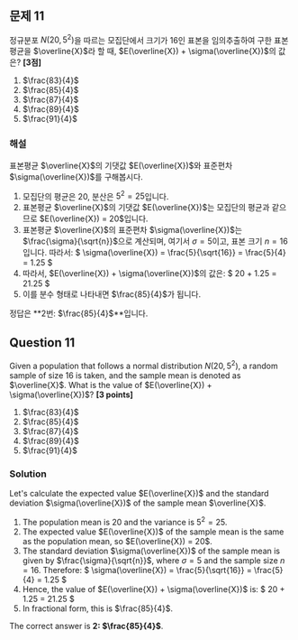## 문제 11
정규분포 $N(20, 5^2)$을 따르는 모집단에서 크기가 16인 표본을 임의추출하여 구한 표본평균을 $\overline{X}$라 할 때, $E(\overline{X}) + \sigma(\overline{X})$의 값은? **[3점]**

1. $\frac{83}{4}$  
2. $\frac{85}{4}$  
3. $\frac{87}{4}$  
4. $\frac{89}{4}$  
5. $\frac{91}{4}$
### 해설
표본평균 $\overline{X}$의 기댓값 $E(\overline{X})$와 표준편차 $\sigma(\overline{X})$를 구해봅시다.

1. 모집단의 평균은 $20$, 분산은 $5^2 = 25$입니다.
2. 표본평균 $\overline{X}$의 기댓값 $E(\overline{X})$는 모집단의 평균과 같으므로 $E(\overline{X}) = 20$입니다.
3. 표본평균 $\overline{X}$의 표준편차 $\sigma(\overline{X})$는 $\frac{\sigma}{\sqrt{n}}$으로 계산되며, 여기서 $\sigma = 5$이고, 표본 크기 $n = 16$입니다. 따라서:
   $
   \sigma(\overline{X}) = \frac{5}{\sqrt{16}} = \frac{5}{4} = 1.25
   $
4. 따라서, $E(\overline{X}) + \sigma(\overline{X})$의 값은:
   $
   20 + 1.25 = 21.25
   $
5. 이를 분수 형태로 나타내면 $\frac{85}{4}$가 됩니다.

정답은 **2번: $\frac{85}{4}$**입니다.

## Question 11
Given a population that follows a normal distribution $N(20, 5^2)$, a random sample of size 16 is taken, and the sample mean is denoted as $\overline{X}$. What is the value of $E(\overline{X}) + \sigma(\overline{X})$? **[3 points]**

1. $\frac{83}{4}$  
2. $\frac{85}{4}$  
3. $\frac{87}{4}$  
4. $\frac{89}{4}$  
5. $\frac{91}{4}$

### Solution 
Let's calculate the expected value $E(\overline{X})$ and the standard deviation $\sigma(\overline{X})$ of the sample mean $\overline{X}$.

1. The population mean is $20$ and the variance is $5^2 = 25$.
2. The expected value $E(\overline{X})$ of the sample mean is the same as the population mean, so $E(\overline{X}) = 20$.
3. The standard deviation $\sigma(\overline{X})$ of the sample mean is given by $\frac{\sigma}{\sqrt{n}}$, where $\sigma = 5$ and the sample size $n = 16$. Therefore:
   $
   \sigma(\overline{X}) = \frac{5}{\sqrt{16}} = \frac{5}{4} = 1.25
   $
4. Hence, the value of $E(\overline{X}) + \sigma(\overline{X})$ is:
   $
   20 + 1.25 = 21.25
   $
5. In fractional form, this is $\frac{85}{4}$.

The correct answer is **2: $\frac{85}{4}$**.
